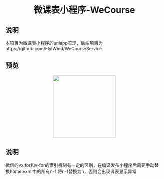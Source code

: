 <h1 style="text-align: center;">微课表小程序-WeCourse</h1>

## 说明
本项目为微课表小程序的uniapp实现，后端项目为https://github.com/FlyIWind/WeCourseService

## 预览

<p style="text-align: center;"><img src="https://www.syfit.cn/img/barcode.png" alt="" style="max-width:100%;" width="200"></p>				  

## 说明
微信的vx:for和v-for的索引机制有一定的区别，在编译发布小程序后需要手动替换home.vxml中的所有n-1 将n-1替换为n，否则会出现课表显示异常
